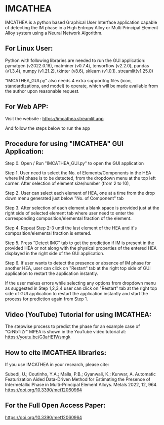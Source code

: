 # IMCATHEA
IMCATHEA is a python based Graphical User Interface application capable of detecting the IM phase in a High Entropy Alloy or Multi Principal Element Alloy system using a Neural Network Algorithm.

## For Linux User:
Python with following libraries are needed to run the GUI application: pymatgen (v2022.0.16), matminer (v0.7.4), tensorflow (v2.2.0), pandas (v1.3.4), numpy (v1.21.2), tkinter (v8.6), sklearn (v1.0.1). streamlit(v1.25.0)

"IMCATHEA_GUI.py" also needs 4 extra supporitng files (icon, standardizations, and model) to operate, which will be made available from the author upon reasonable request. 


## For Web APP:
Visit the website : https://imcathea.streamlit.app

And follow the steps below to run the app

## Procedure for using "IMCATHEA" GUI Application:

Step 0. Open / Run "IMCATHEA_GUI.py" to open the GUI application

Step 1. User need to select the No. of Elements/Components in the HEA where IM phase is to be detected, from the dropdown menu at the top left corner.
		    After selection of element size/number (from 2 to 10),
		    
Step 2. User can select each element of HEA, one at a time from the drop down menu generated just below "No. of Component" tab

Step 3. After selection of each element a blank space is provided just at the right side of selected element tab where user need to enter the corresponding composition/elemental           fraction of the element.

Step 4. Repeat Step 2-3 until the last element of the HEA and it's composition/elemental fraction is entered.

Step 5. Press "Detect IMC" tab to get the prediction if IM is present in the provided HEA or not along with the physical properties of the entered HEA displayed in the right side of the GUI application.

Step 6. If user wants to detect the presence or absence of IM phase for another HEA, user can click on "Restart" tab at the right top side of GUI application to restart the application instantly.


If the user makes errors while selecting any options from dropdown menu as suggested in Step 1,2,3,4 user can click on "Restart" tab at the right top side of GUI application to restart the application instantly and start the process for prediction again from Step 1.



## Video (YouTube) Tutorial for using IMCATHEA:
The stepwise process to predict the phase for an example case of "CrNbTiZr" MPEA is shown in the YouTube video tutorial at: https://youtu.be/G3aHE1Wsmgk

## How to cite IMCATHEA libraries:
If you use IMCATHEA in your research, please cite:

Subedi, U.; Coutinho, Y.A.; Malla, P.B.; Gyanwali, K.; Kunwar, A. Automatic Featurization Aided Data-Driven Method for Estimating the Presence of Intermetallic Phase in Multi-Principal Element Alloys. Metals 2022, 12, 964. https://doi.org/10.3390/met12060964

## For the Full Open Access Paper: 
https://doi.org/10.3390/met12060964
